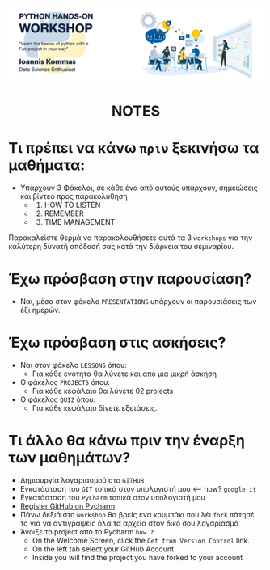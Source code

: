 <p align="center">
<img src="https://github.com/johnkommas/hands_on_python_katartisi.gr/blob/master/docs/img/logo.png?raw=true" width="800"/>
</p>
<h1 align="center">NOTES</h1>

# Τι πρέπει να κάνω `πριν` ξεκινήσω τα μαθήματα:

- Υπάρχουν 3 Φάκελοι, σε κάθε ένα από αυτούς υπάρχουν, σημειώσεις και βίντεο προς παρακολύθηση
    - 01. HOW TO LISTEN
    - 02. REMEMBER
    - 03. TIME MANAGEMENT
    
Παρακαλείστε θερμά να παρακολουθήσετε αυτά τα 3 `workshops` για την καλύτερη δυνατή απόδοσή σας κατά την διάρκεια του σεμιναρίου. 


# Έχω πρόσβαση στην παρουσίαση?

- Ναι, μέσα στον φάκελο `PRESENTATIONS` υπάρχουν οι παρουσιάσεις των έξι ημερών.


# Έχω πρόσβαση στις ασκήσεις?

- Ναι στον φάκελο `LESSONS` όπου:
    - Για  κάθε ενότητα θα λύνετε και από μια μικρή άσκηση
- Ο φάκελος `PROJECTS` όπου:
    - Για κάθε κεφάλαιο θα λύνετε 02 projects
- Ο φάκελος `QUIZ` όπου:
    - Για κάθε κεφάλαιο δίνετε εξετάσεις.
    
#  Τι άλλο θα κάνω πριν την έναρξη των μαθημάτων?
- Δημιουργία λογαριασμού στο `GITHUB`
- Εγκατάσταση του `GIT` τοπικά στον υπολογιστή μου <-- how? `google it`
- Εγκατάσταση του `PyCharm` τοπικά στον υπολογιστή μου
- <a href="https://www.jetbrains.com/help/pycharm/github.html">Register GitHub on Pycharm</a>
- Πάνω δεξιά στο `workshop` θα βρείς ένα κουμπάκι που λέι `fork` πάτησέ το για να αντιγράψεις όλα τα αρχεία στον δικό σου λογαριασμό
- Άνοιξε το project από το Pycharm `how ?` 
    - On the Welcome Screen, click the `Get from Version Control` link.
    - On the left tab select your GitHub Account
    - Inside you will find the project you have forked to your account